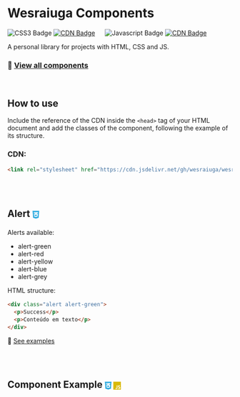 # Wesraiuga Components

![CSS3 Badge](https://img.shields.io/badge/CSS-informational?style=flat&logo=CSS3&logoColor=white&color=30ACE0)
[![CDN Badge](https://img.shields.io/website?url=https://cdn.jsdelivr.net/gh/wesraiuga/wesraiuga-components@main/css/style.css&label=)]()
 <!-- Espaço especial entre as badges -->
![Javascript Badge](https://img.shields.io/badge/Javascript-informational?style=flat&logo=JavaScript&logoColor=white&color=D9BA05)
[![CDN Badge](https://img.shields.io/website?url=https://cdn.jsdelivr.net/gh/wesraiuga/wesraiuga-components@main/js/script.js&label=)]()

A personal library for projects with HTML, CSS and JS.

### 🔗 [View all components](https://wesraiuga.github.io/wesraiuga-components/)
<br/>

## How to use
Include the reference of the CDN inside the ``<head>`` tag of your HTML document and add the classes of the component, following the example of its structure.
<br/>

### CDN:
``` html
<link rel="stylesheet" href="https://cdn.jsdelivr.net/gh/wesraiuga/wesraiuga-components@main/css/style.css">
```
<br/> <br/>

## **Alert** <sub><img src="readme_assets/img/css.svg" height="20"/></sub>
Alerts available:
- alert-green
- alert-red
- alert-yellow
- alert-blue
- alert-grey

HTML structure:
```html
<div class="alert alert-green">
  <p>Success</p>
  <p>Conteúdo em texto</p>
</div>
```
🔗 [See examples](https://wesraiuga.github.io/wesraiuga-components/#alert)

<br/> <br/>

## **Component Example** <sub> <img src="readme_assets/img/css.svg" height="20"/> <img src="readme_assets/img/js.svg" height="20"/> </sub>